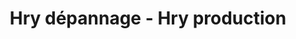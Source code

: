 ---
title: "Hry dépannage - Hry production"
url: /bellenglise/hry-depannage-hry-production/
shop: réparation de voitures
---